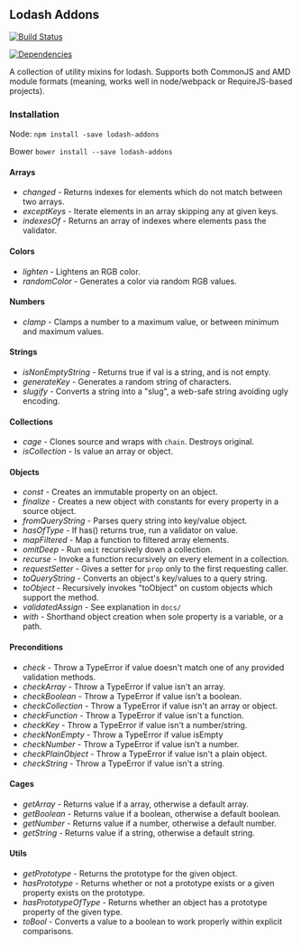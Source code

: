 ## Lodash Addons

[![Build Status](https://travis-ci.org/helion3/lodash-addons.svg)](https://travis-ci.org/helion3/lodash-addons)

[![Dependencies](https://david-dm.org/helion3/lodash-addons.svg)](https://david-dm.org/helion3/lodash-addons)

A collection of utility mixins for lodash. Supports both CommonJS and AMD module formats
(meaning, works well in node/webpack or RequireJS-based projects).

### Installation

Node: `npm install -save lodash-addons`

Bower `bower install --save lodash-addons`


#### Arrays

- *changed* - Returns indexes for elements which do not match between two arrays.
- *exceptKeys* - Iterate elements in an array skipping any at given keys.
- *indexesOf* - Returns an array of indexes where elements pass the validator.

#### Colors
- *lighten* - Lightens an RGB color.
- *randomColor* - Generates a color via random RGB values.

#### Numbers
- *clamp* - Clamps a number to a maximum value, or between minimum and maximum values.

#### Strings
- *isNonEmptyString* - Returns true if val is a string, and is not empty.
- *generateKey* - Generates a random string of characters.
- *slugify* - Converts a string into a "slug", a web-safe string avoiding ugly encoding.

#### Collections

- *cage* - Clones source and wraps with `chain`. Destroys original.
- *isCollection* - Is value an array or object.

#### Objects
- *const* - Creates an immutable property on an object.
- *finalize* - Creates a new object with constants for every property in a source object.
- *fromQueryString* - Parses query string into key/value object.
- *hasOfType* - If has() returns true, run a validator on value.
- *mapFiltered* - Map a function to filtered array elements.
- *omitDeep* - Run `omit` recursively down a collection.
- *recurse* - Invoke a function recursively on every element in a collection.
- *requestSetter* - Gives a setter for `prop` only to the first requesting caller.
- *toQueryString* - Converts an object's key/values to a query string.
- *toObject* - Recursively invokes "toObject" on custom objects which support the method.
- *validatedAssign* - See explanation in `docs/`
- *with* - Shorthand object creation when sole property is a variable, or a path.

#### Preconditions
- *check* - Throw a TypeError if value doesn't match one of any provided validation methods.
- *checkArray* - Throw a TypeError if value isn't an array.
- *checkBoolean* - Throw a TypeError if value isn't a boolean.
- *checkCollection* - Throw a TypeError if value isn't an array or object.
- *checkFunction* - Throw a TypeError if value isn't a function.
- *checkKey* - Throw a TypeError if value isn't a number/string.
- *checkNonEmpty* - Throw a TypeError if value isEmpty
- *checkNumber* - Throw a TypeError if value isn't a number.
- *checkPlainObject* - Throw a TypeError if value isn't a plain object.
- *checkString* - Throw a TypeError if value isn't a string.

#### Cages

- *getArray* - Returns value if a array, otherwise a default array.
- *getBoolean* - Returns value if a boolean, otherwise a default boolean.
- *getNumber* - Returns value if a number, otherwise a default number.
- *getString* - Returns value if a string, otherwise a default string.

#### Utils
- *getPrototype* - Returns the prototype for the given object.
- *hasPrototype* - Returns whether or not a prototype exists or a given property exists on the prototype.
- *hasPrototypeOfType* - Returns whether an object has a prototype property of the given type.
- *toBool* - Converts a value to a boolean to work properly within explicit comparisons.
